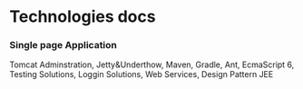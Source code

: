 # Technologies docs
### Single page Application
 Tomcat Adminstration, Jetty&Underthow, Maven, Gradle, Ant, EcmaScript 6, Testing Solutions, Loggin Solutions, Web Services, Design Pattern JEE

